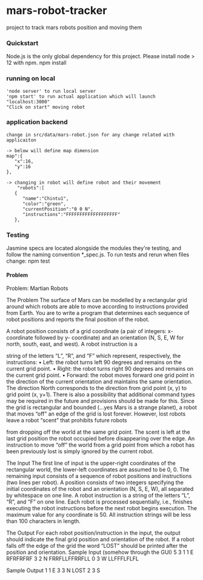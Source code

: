 # mars-robot-tracker
 project to track mars robots position and moving them
### Quickstart
Node.js is the only global dependency for this project. Please install node > 12 with npm.
    npm install

### running on local
    'node server' to run local server
    'npm start' to run actual application which will launch "localhost:3000"
    "Click on start" moving robot

### application backend
    change in src/data/mars-robot.json for any change related with applicaiton

    -> below will define map dimension
    map":{
       "x":16,
       "y":16
    },

    -> changing in robot will define robot and their movement
        "robots":[
       {
          "name":"Chintu1",
          "color":"green",
          "currentPosition":"0 0 N",
          "instructions":"FFFFFFFFFFFFFFFFFFF"
       },
### Testing
Jasmine specs are located alongside the modules they're testing, and follow the naming convention *_spec.js.
To run tests and rerun when files change:
    npm test


#### Problem
Problem: Martian Robots

The Problem
The surface of Mars can be modelled by a rectangular grid around which robots are able to move
according to instructions provided from Earth. You are to write a program that determines each
sequence of robot positions and reports the final position of the robot.

A robot position consists of a grid coordinate (a pair of integers: x-coordinate followed by y-
coordinate) and an orientation (N, S, E, W for north, south, east, and west). A robot instruction is a

string of the letters “L”, “R”, and “F” which represent, respectively, the instructions:
• Left: the robot turns left 90 degrees and remains on the current grid point.
• Right: the robot turns right 90 degrees and remains on the current grid point.
• Forward: the robot moves forward one grid point in the direction of the current orientation
and maintains the same orientation.
The direction North corresponds to the direction from grid point (x, y) to grid point (x, y+1). There is
also a possibility that additional command types may be required in the future and provisions should
be made for this.
Since the grid is rectangular and bounded (...yes Mars is a strange planet), a robot that moves “off” an
edge of the grid is lost forever. However, lost robots leave a robot “scent” that prohibits future robots

from dropping off the world at the same grid point. The scent is left at the last grid position the robot
occupied before disappearing over the edge. An instruction to move “off” the world from a grid point
from which a robot has been previously lost is simply ignored by the current robot.

The Input
The first line of input is the upper-right coordinates of the rectangular world, the lower-left
coordinates are assumed to be 0, 0.
The remaining input consists of a sequence of robot positions and instructions (two lines per robot).
A position consists of two integers specifying the initial coordinates of the robot and an orientation
(N, S, E, W), all separated by whitespace on one line. A robot instruction is a string of the letters “L”,
“R”, and “F” on one line.
Each robot is processed sequentially, i.e., finishes executing the robot instructions before the next
robot begins execution.
The maximum value for any coordinate is 50.
All instruction strings will be less than 100 characters in length.

The Output
For each robot position/instruction in the input, the output should indicate the final grid position and
orientation of the robot. If a robot falls off the edge of the grid the word “LOST” should be printed
after the position and orientation.
Sample Input (somehow through the GUI)
5 3
1 1 E
RFRFRFRF
3 2 N
FRRFLLFFRRFLL
0 3 W
LLFFFLFLFL

Sample Output
1 1 E
3 3 N LOST
2 3 S

